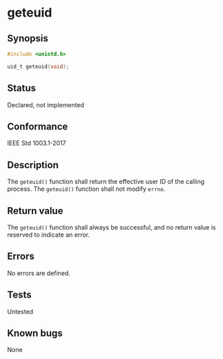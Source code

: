 # geteuid

## Synopsis

```c
#include <unistd.h>

uid_t geteuid(void);
```

## Status

Declared, not implemented

## Conformance

IEEE Std 1003.1-2017

## Description

The `geteuid()` function shall return the effective user ID of the calling process. The `geteuid()` function shall not
modify `errno`.

## Return value

The `geteuid()` function shall always be successful, and no return value is reserved to indicate an error.

## Errors

No errors are defined.

## Tests

Untested

## Known bugs

None

